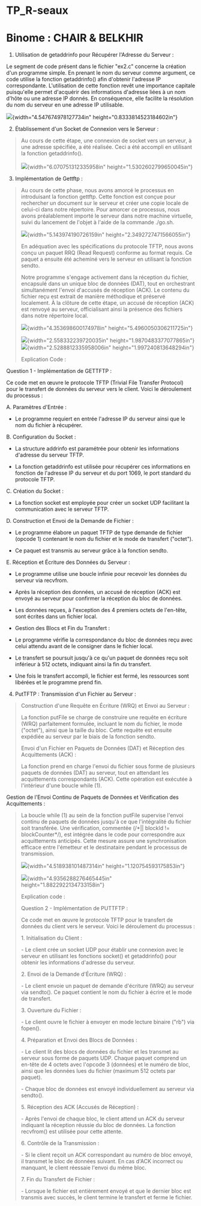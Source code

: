 # TP_R-seaux
# Binome : CHAIR & BELKHIR

1.  Utilisation de getaddrinfo pour Récupérer l\'Adresse du Serveur :

Le segment de code présent dans le fichier \"ex2.c\" concerne la
création d\'un programme simple. En prenant le nom du serveur comme
argument, ce code utilise la fonction getaddrinfo() afin d\'obtenir
l\'adresse IP correspondante. L\'utilisation de cette fonction revêt une
importance capitale puisqu\'elle permet d\'acquérir des informations
d\'adresse liées à un nom d\'hôte ou une adresse IP donnés. En
conséquence, elle facilite la résolution du nom du serveur en une
adresse IP utilisable.

![](vertopal_89c8a71fa7fa42ecbaba98c00c075c87/media/image1.png){width="4.547674978127734in"
height="0.8333814523184602in"}

2.  Établissement d\'un Socket de Connexion vers le Serveur :

> Au cours de cette étape, une connexion de socket vers un serveur, à
> une adresse spécifiée, a été réalisée. Ceci a été accompli en
> utilisant la fonction getaddrinfo().\
> \
> ![](vertopal_89c8a71fa7fa42ecbaba98c00c075c87/media/image2.png){width="6.070751312335958in"
> height="1.5302602799650045in"}

3.  Implémentation de Gettftp :

> Au cours de cette phase, nous avons amorcé le processus en
> introduisant la fonction gettftp. Cette fonction est conçue pour
> rechercher un document sur le serveur et créer une copie locale de
> celui-ci dans notre répertoire. Pour amorcer ce processus, nous avons
> préalablement importé le serveur dans notre machine virtuelle, suivi
> du lancement de l\'objet à l\'aide de la commande ./go.sh.
>
> ![](vertopal_89c8a71fa7fa42ecbaba98c00c075c87/media/image3.png){width="5.143974190726159in"
> height="2.3492727471566055in"}
>
> En adéquation avec les spécifications du protocole TFTP, nous avons
> conçu un paquet RRQ (Read Request) conforme au format requis. Ce
> paquet a ensuite été acheminé vers le serveur en utilisant la fonction
> sendto.
>
> Notre programme s\'engage activement dans la réception du fichier,
> encapsulé dans un unique bloc de données (DAT), tout en orchestrant
> simultanément l\'envoi d\'accusés de réception (ACK). Le contenu du
> fichier reçu est extrait de manière méthodique et préservé localement.
> À la clôture de cette étape, un accusé de réception (ACK) est renvoyé
> au serveur, officialisant ainsi la présence des fichiers dans notre
> répertoire local.
>
> ![](vertopal_89c8a71fa7fa42ecbaba98c00c075c87/media/image4.png){width="4.353698600174978in"
> height="5.4960050306211725in"}
>
> ![](vertopal_89c8a71fa7fa42ecbaba98c00c075c87/media/image5.png){width="2.558332239720035in"
> height="1.9870483377077865in"}![](vertopal_89c8a71fa7fa42ecbaba98c00c075c87/media/image6.png){width="2.5288812335958006in"
> height="1.997240813648294in"}
>
> Explication Code :

Question 1 - Implémentation de GETTFTP :

Ce code met en œuvre le protocole TFTP (Trivial File Transfer Protocol)
pour le transfert de données du serveur vers le client. Voici le
déroulement du processus :

A.  Paramètres d\'Entrée :

-   Le programme requiert en entrée l\'adresse IP du serveur ainsi que
    le nom du fichier à récupérer.

B.  Configuration du Socket :

-   La structure addrinfo est paramétrée pour obtenir les informations
    d\'adresse du serveur TFTP.

-   La fonction getaddrinfo est utilisée pour récupérer ces informations
    en fonction de l\'adresse IP du serveur et du port 1069, le port
    standard du protocole TFTP.

C.  Création du Socket :

-   La fonction socket est employée pour créer un socket UDP facilitant
    la communication avec le serveur TFTP.

D.  Construction et Envoi de la Demande de Fichier :

-   Le programme élabore un paquet TFTP de type demande de fichier
    (opcode 1) contenant le nom du fichier et le mode de transfert
    (\"octet\").

-   Ce paquet est transmis au serveur grâce à la fonction sendto.

E.  Réception et Écriture des Données du Serveur :

-   Le programme utilise une boucle infinie pour recevoir les données du
    serveur via recvfrom.

-   Après la réception des données, un accusé de réception (ACK) est
    envoyé au serveur pour confirmer la réception du bloc de données.

-   Les données reçues, à l\'exception des 4 premiers octets de
    l\'en-tête, sont écrites dans un fichier local.

-   Gestion des Blocs et Fin du Transfert :

-   Le programme vérifie la correspondance du bloc de données reçu avec
    celui attendu avant de le consigner dans le fichier local.

-   Le transfert se poursuit jusqu\'à ce qu\'un paquet de données reçu
    soit inférieur à 512 octets, indiquant ainsi la fin du transfert.

-   Une fois le transfert accompli, le fichier est fermé, les ressources
    sont libérées et le programme prend fin.

4.  PutTFTP : Transmission d\'un Fichier au Serveur :

> Construction d\'une Requête en Écriture (WRQ) et Envoi au Serveur :
>
> La fonction putFile se charge de construire une requête en écriture
> (WRQ) parfaitement formulée, incluant le nom du fichier, le mode
> (\"octet\"), ainsi que la taille du bloc. Cette requête est ensuite
> expédiée au serveur par le biais de la fonction sendto.
>
> Envoi d\'un Fichier en Paquets de Données (DAT) et Réception des
> Acquittements (ACK) :
>
> La fonction prend en charge l\'envoi du fichier sous forme de
> plusieurs paquets de données (DAT) au serveur, tout en attendant les
> acquittements correspondants (ACK). Cette opération est exécutée à
> l\'intérieur d\'une boucle while (1).

Gestion de l\'Envoi Continu de Paquets de Données et Vérification des
Acquittements :

> La boucle while (1) au sein de la fonction putFile supervise l\'envoi
> continu de paquets de données jusqu\'à ce que l\'intégralité du
> fichier soit transférée. Une vérification, commentée (/\*\|\| blockId
> != blockCounter\*/), est intégrée dans le code pour correspondre aux
> acquittements anticipés. Cette mesure assure une synchronisation
> efficace entre l\'émetteur et le destinataire pendant le processus de
> transmission.
>
> ![](vertopal_89c8a71fa7fa42ecbaba98c00c075c87/media/image7.png){width="4.518938101487314in"
> height="1.120754593175853in"}
>
> ![](vertopal_89c8a71fa7fa42ecbaba98c00c075c87/media/image8.png){width="4.9356288276465445in"
> height="1.8822922134733158in"}
>
> Explication code :
>
> Question 2 - Implémentation de PUTTFTP :
>
> Ce code met en œuvre le protocole TFTP pour le transfert de données du
> client vers le serveur. Voici le déroulement du processus :
>
> 1\. Initialisation du Client :
>
> \- Le client crée un socket UDP pour établir une connexion avec le
> serveur en utilisant les fonctions socket() et getaddrinfo() pour
> obtenir les informations d\'adresse du serveur.
>
> 2\. Envoi de la Demande d\'Écriture (WRQ) :
>
> \- Le client envoie un paquet de demande d\'écriture (WRQ) au serveur
> via sendto(). Ce paquet contient le nom du fichier à écrire et le mode
> de transfert.
>
> 3\. Ouverture du Fichier :
>
> \- Le client ouvre le fichier à envoyer en mode lecture binaire
> (\"rb\") via fopen().
>
> 4\. Préparation et Envoi des Blocs de Données :
>
> \- Le client lit des blocs de données du fichier et les transmet au
> serveur sous forme de paquets UDP. Chaque paquet comprend un en-tête
> de 4 octets avec l\'opcode 3 (données) et le numéro de bloc, ainsi que
> les données lues du fichier (maximum 512 octets par paquet).
>
> \- Chaque bloc de données est envoyé individuellement au serveur via
> sendto().
>
> 5\. Réception des ACK (Accusés de Réception) :
>
> \- Après l\'envoi de chaque bloc, le client attend un ACK du serveur
> indiquant la réception réussie du bloc de données. La fonction
> recvfrom() est utilisée pour cette attente.
>
> 6\. Contrôle de la Transmission :
>
> \- Si le client reçoit un ACK correspondant au numéro de bloc envoyé,
> il transmet le bloc de données suivant. En cas d\'ACK incorrect ou
> manquant, le client réessaie l\'envoi du même bloc.
>
> 7\. Fin du Transfert de Fichier :
>
> \- Lorsque le fichier est entièrement envoyé et que le dernier bloc
> est transmis avec succès, le client termine le transfert et ferme le
> fichier.
